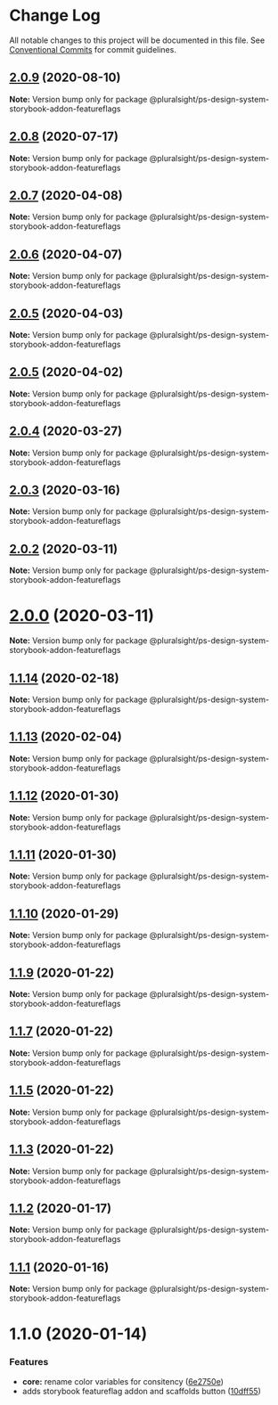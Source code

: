 # Change Log

All notable changes to this project will be documented in this file.
See [Conventional Commits](https://conventionalcommits.org) for commit guidelines.

## [2.0.9](https://github.com/pluralsight/design-system/compare/@pluralsight/ps-design-system-storybook-addon-featureflags@2.0.8...@pluralsight/ps-design-system-storybook-addon-featureflags@2.0.9) (2020-08-10)

**Note:** Version bump only for package @pluralsight/ps-design-system-storybook-addon-featureflags





## [2.0.8](https://github.com/pluralsight/design-system/compare/@pluralsight/ps-design-system-storybook-addon-featureflags@2.0.7...@pluralsight/ps-design-system-storybook-addon-featureflags@2.0.8) (2020-07-17)

**Note:** Version bump only for package @pluralsight/ps-design-system-storybook-addon-featureflags





## [2.0.7](https://github.com/pluralsight/design-system/compare/@pluralsight/ps-design-system-storybook-addon-featureflags@2.0.6...@pluralsight/ps-design-system-storybook-addon-featureflags@2.0.7) (2020-04-08)

**Note:** Version bump only for package @pluralsight/ps-design-system-storybook-addon-featureflags





## [2.0.6](https://github.com/pluralsight/design-system/compare/@pluralsight/ps-design-system-storybook-addon-featureflags@2.0.5...@pluralsight/ps-design-system-storybook-addon-featureflags@2.0.6) (2020-04-07)

**Note:** Version bump only for package @pluralsight/ps-design-system-storybook-addon-featureflags





## [2.0.5](https://github.com/pluralsight/design-system/compare/@pluralsight/ps-design-system-storybook-addon-featureflags@2.0.4...@pluralsight/ps-design-system-storybook-addon-featureflags@2.0.5) (2020-04-03)

**Note:** Version bump only for package @pluralsight/ps-design-system-storybook-addon-featureflags





## [2.0.5](https://github.com/pluralsight/design-system/compare/@pluralsight/ps-design-system-storybook-addon-featureflags@2.0.4...@pluralsight/ps-design-system-storybook-addon-featureflags@2.0.5) (2020-04-02)

**Note:** Version bump only for package @pluralsight/ps-design-system-storybook-addon-featureflags





## [2.0.4](https://github.com/pluralsight/design-system/compare/@pluralsight/ps-design-system-storybook-addon-featureflags@2.0.3...@pluralsight/ps-design-system-storybook-addon-featureflags@2.0.4) (2020-03-27)

**Note:** Version bump only for package @pluralsight/ps-design-system-storybook-addon-featureflags





## [2.0.3](https://github.com/pluralsight/design-system/compare/@pluralsight/ps-design-system-storybook-addon-featureflags@2.0.2...@pluralsight/ps-design-system-storybook-addon-featureflags@2.0.3) (2020-03-16)

**Note:** Version bump only for package @pluralsight/ps-design-system-storybook-addon-featureflags





## [2.0.2](https://github.com/pluralsight/design-system/compare/@pluralsight/ps-design-system-storybook-addon-featureflags@2.0.1...@pluralsight/ps-design-system-storybook-addon-featureflags@2.0.2) (2020-03-11)

**Note:** Version bump only for package @pluralsight/ps-design-system-storybook-addon-featureflags





# [2.0.0](https://github.com/pluralsight/design-system/compare/@pluralsight/ps-design-system-storybook-addon-featureflags@1.1.14...@pluralsight/ps-design-system-storybook-addon-featureflags@2.0.0) (2020-03-11)

**Note:** Version bump only for package @pluralsight/ps-design-system-storybook-addon-featureflags





## [1.1.14](https://github.com/pluralsight/design-system/compare/@pluralsight/ps-design-system-storybook-addon-featureflags@1.1.13...@pluralsight/ps-design-system-storybook-addon-featureflags@1.1.14) (2020-02-18)

**Note:** Version bump only for package @pluralsight/ps-design-system-storybook-addon-featureflags





## [1.1.13](https://github.com/pluralsight/design-system/compare/@pluralsight/ps-design-system-storybook-addon-featureflags@1.1.12...@pluralsight/ps-design-system-storybook-addon-featureflags@1.1.13) (2020-02-04)

**Note:** Version bump only for package @pluralsight/ps-design-system-storybook-addon-featureflags





## [1.1.12](https://github.com/pluralsight/design-system/compare/@pluralsight/ps-design-system-storybook-addon-featureflags@1.1.11...@pluralsight/ps-design-system-storybook-addon-featureflags@1.1.12) (2020-01-30)

**Note:** Version bump only for package @pluralsight/ps-design-system-storybook-addon-featureflags





## [1.1.11](https://github.com/pluralsight/design-system/compare/@pluralsight/ps-design-system-storybook-addon-featureflags@1.1.10...@pluralsight/ps-design-system-storybook-addon-featureflags@1.1.11) (2020-01-30)

**Note:** Version bump only for package @pluralsight/ps-design-system-storybook-addon-featureflags





## [1.1.10](https://github.com/pluralsight/design-system/compare/@pluralsight/ps-design-system-storybook-addon-featureflags@1.1.9...@pluralsight/ps-design-system-storybook-addon-featureflags@1.1.10) (2020-01-29)

**Note:** Version bump only for package @pluralsight/ps-design-system-storybook-addon-featureflags





## [1.1.9](https://github.com/pluralsight/design-system/compare/@pluralsight/ps-design-system-storybook-addon-featureflags@1.1.7...@pluralsight/ps-design-system-storybook-addon-featureflags@1.1.9) (2020-01-22)

**Note:** Version bump only for package @pluralsight/ps-design-system-storybook-addon-featureflags





## [1.1.7](https://github.com/pluralsight/design-system/compare/@pluralsight/ps-design-system-storybook-addon-featureflags@1.1.5...@pluralsight/ps-design-system-storybook-addon-featureflags@1.1.7) (2020-01-22)

**Note:** Version bump only for package @pluralsight/ps-design-system-storybook-addon-featureflags





## [1.1.5](https://github.com/pluralsight/design-system/compare/@pluralsight/ps-design-system-storybook-addon-featureflags@1.1.3...@pluralsight/ps-design-system-storybook-addon-featureflags@1.1.5) (2020-01-22)

**Note:** Version bump only for package @pluralsight/ps-design-system-storybook-addon-featureflags





## [1.1.3](https://github.com/pluralsight/design-system/compare/@pluralsight/ps-design-system-storybook-addon-featureflags@1.1.2...@pluralsight/ps-design-system-storybook-addon-featureflags@1.1.3) (2020-01-22)

**Note:** Version bump only for package @pluralsight/ps-design-system-storybook-addon-featureflags





## [1.1.2](https://github.com/pluralsight/design-system/compare/@pluralsight/ps-design-system-storybook-addon-featureflags@1.1.1...@pluralsight/ps-design-system-storybook-addon-featureflags@1.1.2) (2020-01-17)

**Note:** Version bump only for package @pluralsight/ps-design-system-storybook-addon-featureflags





## [1.1.1](https://github.com/pluralsight/design-system/compare/@pluralsight/ps-design-system-storybook-addon-featureflags@1.1.0...@pluralsight/ps-design-system-storybook-addon-featureflags@1.1.1) (2020-01-16)

**Note:** Version bump only for package @pluralsight/ps-design-system-storybook-addon-featureflags





# 1.1.0 (2020-01-14)


### Features

* **core:** rename color variables for consitency ([6e2750e](https://github.com/pluralsight/design-system/commit/6e2750e8f26e966bb772c4e5049cab62e6c3b336))
* adds storybook featureflag addon and scaffolds button ([10dff55](https://github.com/pluralsight/design-system/commit/10dff55e23dfd877ed061d9b612940cca797fc5e))

